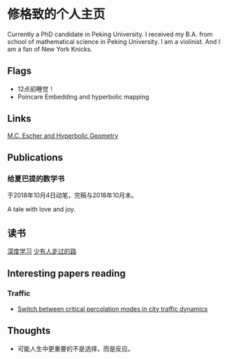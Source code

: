 # 修格致的个人主页

Currently a PhD candidate in Peking University. I received my B.A. from school of mathematical science in Peking University. I am a violinist. And I am a fan of New York Knicks. 

## Flags

- 12点前睡觉！
- Poincare Embedding and hyperbolic mapping

## Links

[M.C. Escher and Hyperbolic Geometry](http://pi.math.cornell.edu/~mec/Winter2009/Mihai/index.html)

## Publications

### 给夏巴提的数学书

于2018年10月4日动笔，完稿与2018年10月末。

A tale with love and joy.

## 读书

[深度学习](http://www.deeplearningbook.org/)
[少有人走过的路](https://item.jd.com/12238283.html)

## Interesting papers reading

### Traffic

- [Switch between critical percolation modes in city traffic dynamics](https://www.pnas.org/content/116/1/23)

## Thoughts

- 可能人生中更重要的不是选择，而是反应。
